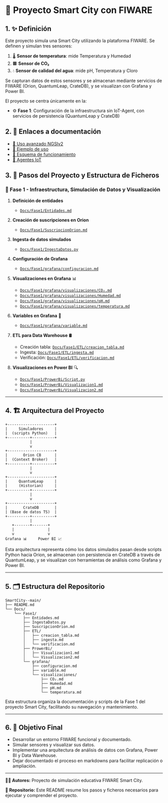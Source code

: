# 🌆 Proyecto Smart City con FIWARE

## 1. ✨ Definición

Este proyecto simula una Smart City utilizando la plataforma FIWARE. Se definen y simulan tres sensores:

1. 🌡️ **Sensor de temperatura**: mide Temperatura y Humedad
2. 🟫 **Sensor de CO₂**
3. 💧 **Sensor de calidad del agua**: mide pH, Temperatura y Cloro

Se capturan datos de estos sensores y se almacenan mediante servicios de FIWARE (Orion, QuantumLeap, CrateDB), y se visualizan con Grafana y Power BI.

El proyecto se centra únicamente en la:

- ⚙️ **Fase 1**: Configuración de la infraestructura sin IoT-Agent, con servicios de persistencia (QuantumLeap y CrateDB)

## 2. 🔗 Enlaces a documentación

- [🔹 Uso avanzado NGSIv2](https://github.com/FIWAREZone/tutorial.ngsi-advanced)
- [🔹 Ejemplo de uso](https://fiware-training.readthedocs.io/es-mx/latest/casodeestudio/descripcion/)
- [🔹 Esquema de funcionamiento](https://fiware-tutorials.readthedocs.io/en/latest/getting-started.html)
- [🔹 Agentes IoT](https://github.com/FIWAREZone/tutorial.iot-agents)

## 3. 📄 Pasos del Proyecto y Estructura de Ficheros

### 🚀 Fase 1 - Infraestructura, Simulación de Datos y Visualización

1. **Definición de entidades**
   - [`Docs/Fase1/Entidades.md`](Docs/Fase1/Entidades.md)

2. **Creación de suscripciones en Orion**
   - [`Docs/Fase1/SuscripcionOrion.md`](Docs/Fase1/SuscripcionOrion.md)

3. **Ingesta de datos simulados**
   - [`Docs/Fase1/IngestaDatos.py`](Docs/Fase1/IngestaDatos.py)

4. **Configuración de Grafana**
   - [`Docs/Fase1/grafana/configuracion.md`](Docs/Fase1/grafana/configuracion.md)

5. **Visualizaciones en Grafana** 📊
   - [`Docs/Fase1/grafana/visualizaciones/CO₂.md`](Docs/Fase1/grafana/visualizaciones/CO₂.md)
   - [`Docs/Fase1/grafana/visualizaciones/Humedad.md`](Docs/Fase1/grafana/visualizaciones/Humedad.md)
   - [`Docs/Fase1/grafana/visualizaciones/pH.md`](Docs/Fase1/grafana/visualizaciones/pH.md)
   - [`Docs/Fase1/grafana/visualizaciones/temperatura.md`](Docs/Fase1/grafana/visualizaciones/temperatura.md)

6. **Variables en Grafana** 🔧
   - [`Docs/Fase1/grafana/variable.md`](Docs/Fase1/grafana/variable.md)

7. **ETL para Data Warehouse** 🛢️
   - Creación tabla: [`Docs/Fase1/ETL/creacion_tabla.md`](Docs/Fase1/ETL/creacion_tabla.md)
   - Ingesta: [`Docs/Fase1/ETL/ingesta.md`](Docs/Fase1/ETL/ingesta.md)
   - Verificación: [`Docs/Fase1/ETL/verificacion.md`](Docs/Fase1/ETL/verificacion.md)

8. **Visualizaciones en Power BI** 🔍
   - [`Docs/Fase1/ProwerBi/Script.py`](Docs/Fase1/ProwerBi/Script.py)
   - [`Docs/Fase1/ProwerBi/Visualizacion1.md`](Docs/Fase1/ProwerBi/Visualizacion1.md)
   - [`Docs/Fase1/ProwerBi/Visualizacion2.md`](Docs/Fase1/ProwerBi/Visualizacion2.md)

---

## 4. 🏗️ Arquitectura del Proyecto

```plaintext
+---------------------+
|     Simuladores     |
|  (scripts Python)   |
+----------+----------+
           |
           v
+---------------------+
|       Orion CB      |
|  (Context Broker)   |
+----------+----------+
           |
           v
+---------------------+
|     QuantumLeap     |
|     (Historian)     |
+----------+----------+
           |
           v
+---------------------+
|       CrateDB       |
| (Base de datos TS)  |
+----------+----------+
           |
   +-------+-------+
   |               |
   v               v
Grafana 📊     Power BI 📈
```

Esta arquitectura representa cómo los datos simulados pasan desde scripts Python hacia Orion, se almacenan con persistencia en CrateDB a través de QuantumLeap, y se visualizan con herramientas de análisis como Grafana y Power BI.

---

## 5. 🗂️ Estructura del Repositorio

```plaintext
SmartCity--main/
├── README.md
└── Docs/
    └── Fase1/
        ├── Entidades.md
        ├── IngestaDatos.py
        ├── SuscripcionOrion.md
        ├── ETL/
        │   ├── creacion_tabla.md
        │   ├── ingesta.md
        │   └── verificacion.md
        ├── ProwerBi/
        │   ├── Visualizacion1.md
        │   └── Visualizacion2.md
        └── grafana/
            ├── configuracion.md
            ├── variable.md
            └── visualizaciones/
                ├── CO₂.md
                ├── Humedad.md
                ├── pH.md
                └── temperatura.md
```

Esta estructura organiza la documentación y scripts de la Fase 1 del proyecto Smart City, facilitando su navegación y mantenimiento.

---

## 6. 🎯 Objetivo Final

- Desarrollar un entorno FIWARE funcional y documentado.
- Simular sensores y visualizar sus datos.
- Implementar una arquitectura de análisis de datos con Grafana, Power BI y Data Warehouse.
- Dejar documentado el proceso en markdowns para facilitar replicación o ampliación.

---

**👨‍🎓 Autores:** Proyecto de simulación educativa FIWARE Smart City.

**📂 Repositorio:** Este README resume los pasos y ficheros necesarios para ejecutar y comprender el proyecto.
